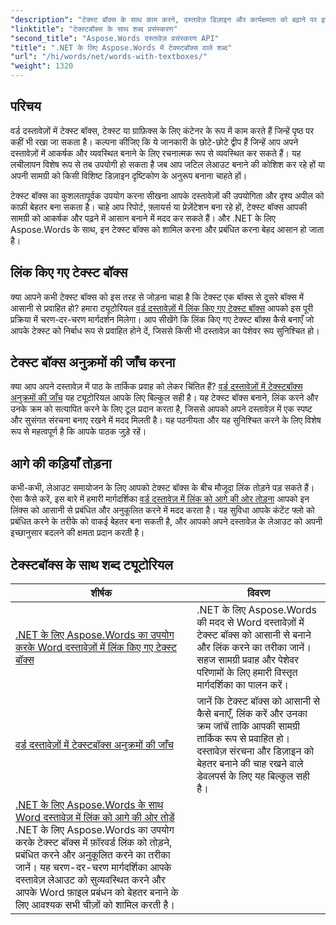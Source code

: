 ```yaml
---
"description": "टेक्स्ट बॉक्स के साथ काम करने, दस्तावेज़ डिज़ाइन और कार्यक्षमता को बढ़ाने पर इन विस्तृत ट्यूटोरियल के साथ .NET के लिए Aspose.Words की शक्ति को अनलॉक करें।"
"linktitle": "टेक्स्टबॉक्स के साथ शब्द प्रसंस्करण"
"second_title": "Aspose.Words दस्तावेज़ प्रसंस्करण API"
"title": ".NET के लिए Aspose.Words में टेक्स्टबॉक्स वाले शब्द"
"url": "/hi/words/net/words-with-textboxes/"
"weight": 1320
---
```


## परिचय

वर्ड दस्तावेज़ों में टेक्स्ट बॉक्स, टेक्स्ट या ग्राफ़िक्स के लिए कंटेनर के रूप में काम करते हैं जिन्हें पृष्ठ पर कहीं भी रखा जा सकता है। कल्पना कीजिए कि ये जानकारी के छोटे-छोटे द्वीप हैं जिन्हें आप अपने दस्तावेज़ों में आकर्षक और व्यवस्थित बनाने के लिए रचनात्मक रूप से व्यवस्थित कर सकते हैं। यह लचीलापन विशेष रूप से तब उपयोगी हो सकता है जब आप जटिल लेआउट बनाने की कोशिश कर रहे हों या अपनी सामग्री को किसी विशिष्ट डिज़ाइन दृष्टिकोण के अनुरूप बनाना चाहते हों।

टेक्स्ट बॉक्स का कुशलतापूर्वक उपयोग करना सीखना आपके दस्तावेज़ों की उपयोगिता और दृश्य अपील को काफ़ी बेहतर बना सकता है। चाहे आप रिपोर्ट, फ़्लायर्स या प्रेज़ेंटेशन बना रहे हों, टेक्स्ट बॉक्स आपकी सामग्री को आकर्षक और पढ़ने में आसान बनाने में मदद कर सकते हैं। और .NET के लिए Aspose.Words के साथ, इन टेक्स्ट बॉक्स को शामिल करना और प्रबंधित करना बेहद आसान हो जाता है।

## लिंक किए गए टेक्स्ट बॉक्स

क्या आपने कभी टेक्स्ट बॉक्स को इस तरह से जोड़ना चाहा है कि टेक्स्ट एक बॉक्स से दूसरे बॉक्स में आसानी से प्रवाहित हो? हमारा ट्यूटोरियल [वर्ड दस्तावेज़ों में लिंक किए गए टेक्स्ट बॉक्स](./linked-text-boxes/) आपको इस पूरी प्रक्रिया में चरण-दर-चरण मार्गदर्शन मिलेगा। आप सीखेंगे कि लिंक किए गए टेक्स्ट बॉक्स कैसे बनाएँ जो आपके टेक्स्ट को निर्बाध रूप से प्रवाहित होने दें, जिससे किसी भी दस्तावेज़ का पेशेवर रूप सुनिश्चित हो।

## टेक्स्ट बॉक्स अनुक्रमों की जाँच करना

क्या आप अपने दस्तावेज़ में पाठ के तार्किक प्रवाह को लेकर चिंतित हैं? [वर्ड दस्तावेज़ों में टेक्स्टबॉक्स अनुक्रमों की जाँच](./textbox-sequences-check/) यह ट्यूटोरियल आपके लिए बिल्कुल सही है। यह टेक्स्ट बॉक्स बनाने, लिंक करने और उनके क्रम को सत्यापित करने के लिए टूल प्रदान करता है, जिससे आपको अपने दस्तावेज़ में एक स्पष्ट और सुसंगत संरचना बनाए रखने में मदद मिलती है। यह पठनीयता और यह सुनिश्चित करने के लिए विशेष रूप से महत्वपूर्ण है कि आपके पाठक जुड़े रहें।

## आगे की कड़ियाँ तोड़ना

कभी-कभी, लेआउट समायोजन के लिए आपको टेक्स्ट बॉक्स के बीच मौजूदा लिंक तोड़ने पड़ सकते हैं। ऐसा कैसे करें, इस बारे में हमारी मार्गदर्शिका [वर्ड दस्तावेज़ में लिंक को आगे की ओर तोड़ना](./break-forward-link/) आपको इन लिंक्स को आसानी से प्रबंधित और अनुकूलित करने में मदद करता है। यह सुविधा आपके कंटेंट फ्लो को प्रबंधित करने के तरीके को वाकई बेहतर बना सकती है, और आपको अपने दस्तावेज़ के लेआउट को अपनी इच्छानुसार बदलने की क्षमता प्रदान करती है।

## टेक्स्टबॉक्स के साथ शब्द ट्यूटोरियल
| शीर्षक | विवरण |
| --- | --- |
| [.NET के लिए Aspose.Words का उपयोग करके Word दस्तावेज़ों में लिंक किए गए टेक्स्ट बॉक्स](./linked-text-boxes/) | .NET के लिए Aspose.Words की मदद से Word दस्तावेज़ों में टेक्स्ट बॉक्स को आसानी से बनाने और लिंक करने का तरीका जानें। सहज सामग्री प्रवाह और पेशेवर परिणामों के लिए हमारी विस्तृत मार्गदर्शिका का पालन करें। |
| [वर्ड दस्तावेज़ों में टेक्स्टबॉक्स अनुक्रमों की जाँच](./textbox-sequences-check/) | जानें कि टेक्स्ट बॉक्स को आसानी से कैसे बनाएँ, लिंक करें और उनका क्रम जांचें ताकि आपकी सामग्री तार्किक रूप से प्रवाहित हो। दस्तावेज़ संरचना और डिज़ाइन को बेहतर बनाने की चाह रखने वाले डेवलपर्स के लिए यह बिल्कुल सही है। |
| [.NET के लिए Aspose.Words के साथ Word दस्तावेज़ में लिंक को आगे की ओर तोड़ें](./break-forward-link/) .NET के लिए Aspose.Words का उपयोग करके टेक्स्ट बॉक्स में फ़ॉरवर्ड लिंक को तोड़ने, प्रबंधित करने और अनुकूलित करने का तरीका जानें। यह चरण-दर-चरण मार्गदर्शिका आपके दस्तावेज़ लेआउट को सुव्यवस्थित करने और आपके Word फ़ाइल प्रबंधन को बेहतर बनाने के लिए आवश्यक सभी चीज़ों को शामिल करती है। |